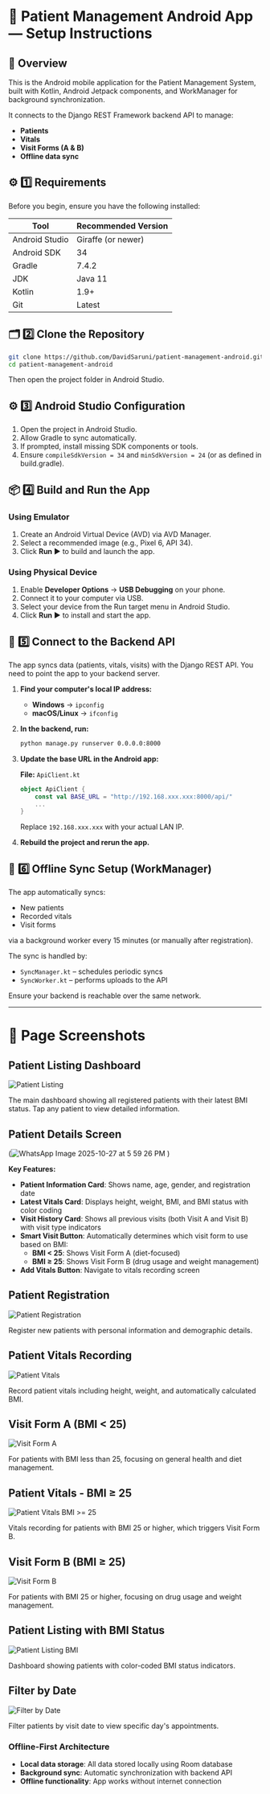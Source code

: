 # 📱 Patient Management Android App — Setup Instructions

## 🧭 Overview

This is the Android mobile application for the Patient Management System, built with Kotlin, Android Jetpack components, and WorkManager for background synchronization.

It connects to the Django REST Framework backend API to manage:
- **Patients**
- **Vitals** 
- **Visit Forms (A & B)**
- **Offline data sync**

## ⚙️ 1️⃣ Requirements

Before you begin, ensure you have the following installed:

| Tool | Recommended Version |
|------|-------------------|
| Android Studio | Giraffe (or newer) |
| Android SDK | 34 |
| Gradle | 7.4.2 |
| JDK | Java 11 |
| Kotlin | 1.9+ |
| Git | Latest |

## 🗂️ 2️⃣ Clone the Repository

```bash
git clone https://github.com/DavidSaruni/patient-management-android.git
cd patient-management-android
```

Then open the project folder in Android Studio.

## ⚙️ 3️⃣ Android Studio Configuration

1. Open the project in Android Studio.
2. Allow Gradle to sync automatically.
3. If prompted, install missing SDK components or tools.
4. Ensure `compileSdkVersion = 34` and `minSdkVersion = 24` (or as defined in build.gradle).

## 📦 4️⃣ Build and Run the App

### Using Emulator
1. Create an Android Virtual Device (AVD) via AVD Manager.
2. Select a recommended image (e.g., Pixel 6, API 34).
3. Click **Run ▶️** to build and launch the app.

### Using Physical Device
1. Enable **Developer Options** → **USB Debugging** on your phone.
2. Connect it to your computer via USB.
3. Select your device from the Run target menu in Android Studio.
4. Click **Run ▶️** to install and start the app.

## 🔗 5️⃣ Connect to the Backend API

The app syncs data (patients, vitals, visits) with the Django REST API.
You need to point the app to your backend server.

1. **Find your computer's local IP address:**
   - **Windows** → `ipconfig`
   - **macOS/Linux** → `ifconfig`

2. **In the backend, run:**
   ```bash
   python manage.py runserver 0.0.0.0:8000
   ```

3. **Update the base URL in the Android app:**
   
   **File:** `ApiClient.kt`
   ```kotlin
   object ApiClient {
       const val BASE_URL = "http://192.168.xxx.xxx:8000/api/"
       ...
   }
   ```
   
   Replace `192.168.xxx.xxx` with your actual LAN IP.

4. **Rebuild the project and rerun the app.**

## 🔁 6️⃣ Offline Sync Setup (WorkManager)

The app automatically syncs:
- New patients
- Recorded vitals  
- Visit forms

via a background worker every 15 minutes (or manually after registration).

The sync is handled by:
- `SyncManager.kt` – schedules periodic syncs
- `SyncWorker.kt` – performs uploads to the API

Ensure your backend is reachable over the same network.

---

# 📱 Page Screenshots

## Patient Listing Dashboard
![Patient Listing](https://github.com/user-attachments/assets/cdf18e1c-b780-4e30-961a-089531b9a2b6)

The main dashboard showing all registered patients with their latest BMI status. Tap any patient to view detailed information.

## Patient Details Screen
(![WhatsApp Image 2025-10-27 at 5 59 26 PM](https://github.com/user-attachments/assets/db5eabc3-c29d-4a28-b20c-e2fb41062416)
)

**Key Features:**
- **Patient Information Card**: Shows name, age, gender, and registration date
- **Latest Vitals Card**: Displays height, weight, BMI, and BMI status with color coding
- **Visit History Card**: Shows all previous visits (both Visit A and Visit B) with visit type indicators
- **Smart Visit Button**: Automatically determines which visit form to use based on BMI:
  - **BMI < 25**: Shows Visit Form A (diet-focused)
  - **BMI ≥ 25**: Shows Visit Form B (drug usage and weight management)
- **Add Vitals Button**: Navigate to vitals recording screen

## Patient Registration
![Patient Registration](https://github.com/user-attachments/assets/2dbd3c94-20c2-429c-989b-329b76ac5a5e)

Register new patients with personal information and demographic details.

## Patient Vitals Recording
![Patient Vitals](https://github.com/user-attachments/assets/28889e95-75aa-49c8-abee-e425bd2cabb5)

Record patient vitals including height, weight, and automatically calculated BMI.

## Visit Form A (BMI < 25)
![Visit Form A](https://github.com/user-attachments/assets/d005f690-ec51-4d2d-962f-86912f277f0b)

For patients with BMI less than 25, focusing on general health and diet management.

## Patient Vitals - BMI ≥ 25
![Patient Vitals BMI >= 25](https://github.com/user-attachments/assets/d08d52ee-798f-46ed-bdbd-8d9807ada4e2)

Vitals recording for patients with BMI 25 or higher, which triggers Visit Form B.

## Visit Form B (BMI ≥ 25)
![Visit Form B](https://github.com/user-attachments/assets/4e1b1ed4-f0d2-40a5-93c9-da14f48b7fea)

For patients with BMI 25 or higher, focusing on drug usage and weight management.

## Patient Listing with BMI Status
![Patient Listing BMI](https://github.com/user-attachments/assets/b7a39e4d-bd20-4899-b351-f9bee2758784)

Dashboard showing patients with color-coded BMI status indicators.

## Filter by Date
![Filter by Date](https://github.com/user-attachments/assets/79282928-2449-44e9-a21b-b69529a67217)

Filter patients by visit date to view specific day's appointments.

### Offline-First Architecture
- **Local data storage**: All data stored locally using Room database
- **Background sync**: Automatic synchronization with backend API
- **Offline functionality**: App works without internet connection

